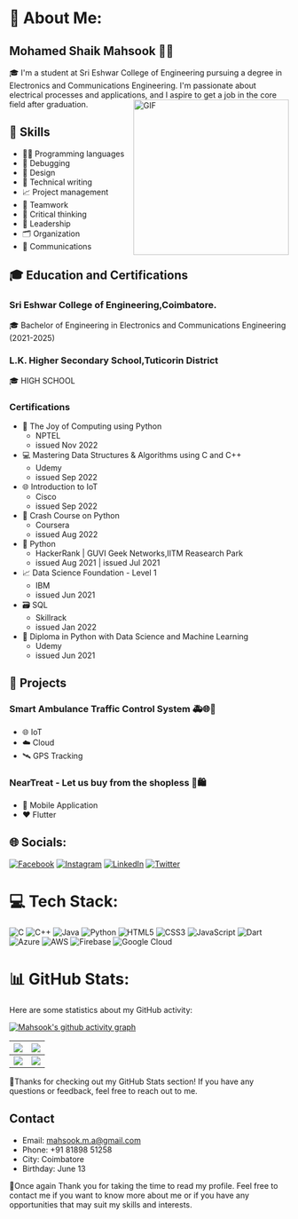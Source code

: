 # 💫 About Me:
## Mohamed Shaik Mahsook 👨‍💻
🎓 I'm a student at Sri Eshwar College of Engineering pursuing a degree in Electronics and Communications Engineering. I'm passionate about electrical processes and applications, and I aspire to get a job in the core field after graduation.
<img align="right" alt="GIF" src="https://user-images.githubusercontent.com/22448559/137613385-2ebbef8f-ca0a-4781-b0c1-a2ba145d8194.gif" height="280" />

## 🚀 Skills
* 👨‍💻 Programming languages 
* 🐞 Debugging 
* 🎨 Design 
* 📝 Technical writing 
* 📈 Project management 
* 🤝 Teamwork 
* 🤔 Critical thinking 
* 👑 Leadership 
* 🗂️ Organization 
* 💬 Communications

## 🎓 Education and Certifications
### Sri Eshwar College of Engineering,Coimbatore.
🎓 Bachelor of Engineering in Electronics and Communications Engineering (2021-2025)
### L.K. Higher Secondary School,Tuticorin District
🎓 HIGH SCHOOL

### Certifications
* 🐍 The Joy of Computing using Python 
   * NPTEL
   * issued Nov 2022
* 💻 Mastering Data Structures & Algorithms using C and C++ 
   * Udemy
   * issued Sep 2022
* 🌐 Introduction to IoT 
   * Cisco
   * issued Sep 2022
* 🚀 Crash Course on Python 
   * Coursera
   * issued Aug 2022
* 🐍 Python 
   * HackerRank | GUVI Geek Networks,IITM Reasearch Park
   * issued Aug 2021 | issued Jul 2021
* 📈 Data Science Foundation - Level 1 
   * IBM
   * issued Jun 2021
* 🗃️ SQL 
   * Skillrack
   * issued Jan 2022
* 🐍 Diploma in Python with Data Science and Machine Learning
   * Udemy
   * issued Jun 2021

## 🚀 Projects
### Smart Ambulance Traffic Control System 🚑🌐📍
* 🌐 IoT 
* ☁️ Cloud 
* 🛰️ GPS Tracking
### NearTreat - Let us buy from the shopless 📲🛍️
* 📱 Mobile Application
* ❤️ Flutter


## 🌐 Socials:
[![Facebook](https://img.shields.io/badge/Facebook-%231877F2.svg?logo=Facebook&logoColor=white)](https://facebook.com/https://www.facebook.com/mahsook.mahsook.14) [![Instagram](https://img.shields.io/badge/Instagram-%23E4405F.svg?logo=Instagram&logoColor=white)](https://instagram.com/mahso_ok3) [![LinkedIn](https://img.shields.io/badge/LinkedIn-%230077B5.svg?logo=linkedin&logoColor=white)](https://linkedin.com/in/mahsook) [![Twitter](https://img.shields.io/badge/Twitter-%231DA1F2.svg?logo=Twitter&logoColor=white)](https://twitter.com/MahsookShaik?t=MhJPXoFfUqqJ-dSsTdbItg&s=09) 

# 💻 Tech Stack:
![C](https://img.shields.io/badge/c-%2300599C.svg?style=for-the-badge&logo=c&logoColor=white)
![C++](https://img.shields.io/badge/c++-%2300599C.svg?style=for-the-badge&logo=c%2B%2B&logoColor=white)
![Java](https://img.shields.io/badge/java-%23ED8B00.svg?style=for-the-badge&logo=java&logoColor=white)
![Python](https://img.shields.io/badge/python-3670A0?style=for-the-badge&logo=python&logoColor=ffdd54)
![HTML5](https://img.shields.io/badge/html5-%23E34F26.svg?style=for-the-badge&logo=html5&logoColor=white)
![CSS3](https://img.shields.io/badge/css3-%231572B6.svg?style=for-the-badge&logo=css3&logoColor=white)
![JavaScript](https://img.shields.io/badge/javascript-%23323330.svg?style=for-the-badge&logo=javascript&logoColor=%23F7DF1E)
![Dart](https://img.shields.io/badge/dart-%230175C2.svg?style=for-the-badge&logo=dart&logoColor=white)
![Azure](https://img.shields.io/badge/azure-%230072C6.svg?style=for-the-badge&logo=azure-devops&logoColor=white)
![AWS](https://img.shields.io/badge/AWS-%23FF9900.svg?style=for-the-badge&logo=amazon-aws&logoColor=white)
![Firebase](https://img.shields.io/badge/firebase-%23039BE5.svg?style=for-the-badge&logo=firebase)
![Google
Cloud](https://img.shields.io/badge/Google%20Cloud-%234285F4.svg?style=for-the-badge&logo=google-cloud&logoColor=white)


# 📊 GitHub Stats:
Here are some statistics about my GitHub activity:

[![Mahsook's github activity graph](https://github-readme-activity-graph.cyclic.app/graph?username=mahsook3&bg_color=151515&color=e1e1e1&line=e18c00&point=403d3d&area=true&hide_border=true)](https://github.com/mahsook3)

| ![](https://github-readme-stats.vercel.app/api?username=mahsook3&theme=dark&hide_border=false&include_all_commits=false&count_private=false)<br/> | ![](https://github-readme-streak-stats.herokuapp.com/?user=mahsook3&theme=dark&hide_border=false) |
|---------------------------------------------------------------------------------------------------------------------------------------------------|------------------------------------------------------------------------------------------------------------------------------------------------------------------------|
| ![](https://github-readme-stats.vercel.app/api/top-langs/?username=mahsook3&theme=dark&hide_border=false&include_all_commits=false&count_private=false&layout=compact) | ![](https://github-contributor-stats.vercel.app/api?username=mahsook3&limit=5&theme=dark&combine_all_yearly_contributions=true) |

💖Thanks for checking out my GitHub Stats section! If you have any questions or feedback, feel free to reach out to me.

## Contact
* Email: mahsook.m.a@gmail.com
* Phone: +91 81898 51258
* City: Coimbatore
* Birthday: June 13

💖Once again Thank you for taking the time to read my profile. Feel free to contact me if you want to know more about me or if you have any opportunities that may suit my skills and interests.
